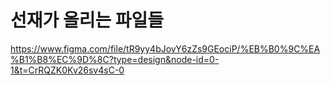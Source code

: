 # 선재가 올리는 파일들

https://www.figma.com/file/tR9yy4bJovY6zZs9GEociP/%EB%B0%9C%EA%B1%B8%EC%9D%8C?type=design&node-id=0-1&t=CrRQZK0Kv26sv4sC-0